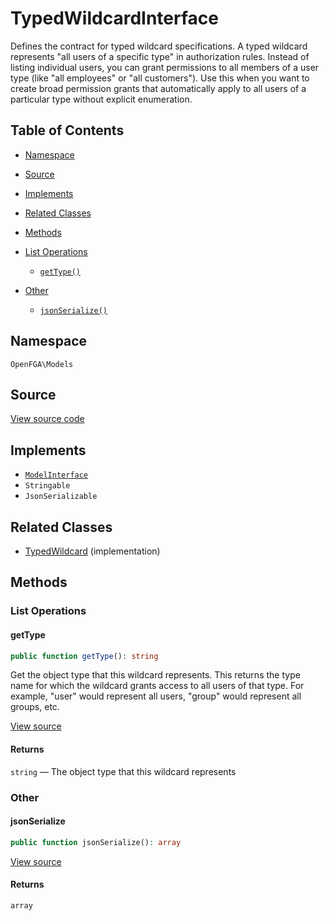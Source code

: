 # TypedWildcardInterface

Defines the contract for typed wildcard specifications. A typed wildcard represents &quot;all users of a specific type&quot; in authorization rules. Instead of listing individual users, you can grant permissions to all members of a user type (like &quot;all employees&quot; or &quot;all customers&quot;). Use this when you want to create broad permission grants that automatically apply to all users of a particular type without explicit enumeration.

## Table of Contents

* [Namespace](#namespace)
* [Source](#source)
* [Implements](#implements)
* [Related Classes](#related-classes)
* [Methods](#methods)

* [List Operations](#list-operations)
    * [`getType()`](#gettype)
* [Other](#other)
    * [`jsonSerialize()`](#jsonserialize)

## Namespace

`OpenFGA\Models`

## Source

[View source code](https://github.com/evansims/openfga-php/blob/main/src/Models/TypedWildcardInterface.php)

## Implements

* [`ModelInterface`](ModelInterface.md)
* `Stringable`
* `JsonSerializable`

## Related Classes

* [TypedWildcard](Models/TypedWildcard.md) (implementation)

## Methods

### List Operations

#### getType

```php
public function getType(): string

```

Get the object type that this wildcard represents. This returns the type name for which the wildcard grants access to all users of that type. For example, &quot;user&quot; would represent all users, &quot;group&quot; would represent all groups, etc.

[View source](https://github.com/evansims/openfga-php/blob/main/src/Models/TypedWildcardInterface.php#L41)

#### Returns

`string` — The object type that this wildcard represents

### Other

#### jsonSerialize

```php
public function jsonSerialize(): array

```

[View source](https://github.com/evansims/openfga-php/blob/main/src/Models/TypedWildcardInterface.php#L47)

#### Returns

`array`
